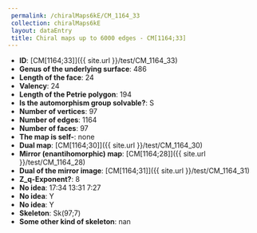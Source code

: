 ```yaml
--- 
 permalink: /chiralMaps6kE/CM_1164_33 
 collection: chiralMaps6kE
 layout: dataEntry
 title: Chiral maps up to 6000 edges - CM[1164;33]
---
```


- **ID**: [CM[1164;33]]({{ site.url }}/test/CM_1164_33)
- **Genus of the underlying surface**: 486
- **Length of the face**: 24
- **Valency**: 24
- **Length of the Petrie polygon**: 194
- **Is the automorphism group solvable?**: S
- **Number of vertices**: 97
- **Number of edges**: 1164
- **Number of faces**: 97
- **The map is self-**: none
- **Dual map**: [CM[1164;30]]({{ site.url }}/test/CM_1164_30)
- **Mirror (enantihomorphic) map**: [CM[1164;28]]({{ site.url }}/test/CM_1164_28)
- **Dual of the mirror image**: [CM[1164;31]]({{ site.url }}/test/CM_1164_31)
- **Z_q-Exponent?**: 8
- **No idea**:  17:34 13:31 7:27
- **No idea**: Y
- **No idea**: Y
- **Skeleton**: Sk(97;7)
- **Some other kind of skeleton**: nan
